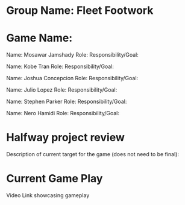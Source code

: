 # Group Name: Fleet Footwork
# Game Name: #########

Name: Mosawar Jamshady
Role: 
Responsibility/Goal: 

Name:  Kobe Tran
Role:
Responsibility/Goal: 

Name: Joshua Concepcion
Role:
Responsibility/Goal: 

Name: Julio Lopez
Role:
Responsibility/Goal: 

Name: Stephen Parker
Role:
Responsibility/Goal: 

Name: Nero Hamidi
Role:
Responsibility/Goal: 

# Halfway project review
Description of current target for the game (does not need to be final): 

# Current Game Play
Video Link showcasing gameplay
